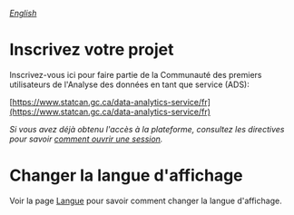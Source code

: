 _[English](../../en/RegisterProject)_
# Inscrivez votre projet
Inscrivez-vous ici pour faire partie de la Communauté des premiers utilisateurs de l'Analyse des données en tant que service (ADS):

[https://www.statcan.gc.ca/data-analytics-service/fr](https://www.statcan.gc.ca/data-analytics-service/fr) 

_Si vous avez déjà obtenu l'accès à la plateforme, consultez les directives pour savoir [comment ouvrir une session](Login.md)._

# Changer la langue d'affichage
Voir la page [Langue](Langue.md) pour savoir comment changer la langue d'affichage.